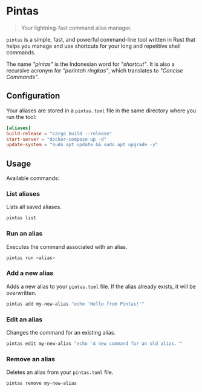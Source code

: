 # Pintas

> Your lightning-fast command alias manager.

`pintas` is a simple, fast, and powerful command-line tool written in Rust that helps you manage and use shortcuts for your long and repetitive shell commands.

The name *"pintas"* is the Indonesian word for *"shortcut"*. It is also a recursive acronym for *"perintah ringkas"*, which translates to *"Concise Commands"*.

## Configuration

Your aliases are stored in a `pintas.toml` file in the same directory where you run the tool:

```toml
[aliases]
build-release = "cargo build --release"
start-server = "docker-compose up -d"
update-system = "sudo apt update && sudo apt upgrade -y"
```

## Usage

Available commands:

### List aliases

Lists all saved aliases.

```sh
pintas list
```

### Run an alias

Executes the command associated with an alias.

```sh
pintas run <alias>
```

### Add a new alias

Adds a new alias to your `pintas.toml` file. If the alias already exists, it will be overwritten.

```sh
pintas add my-new-alias "echo 'Hello from Pintas!'"
```

### Edit an alias

Changes the command for an existing alias.

```sh
pintas edit my-new-alias "echo 'A new command for an old alias.'"
```

### Remove an alias

Deletes an alias from your `pintas.toml` file.

```sh
pintas remove my-new-alias
```
